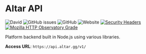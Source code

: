 # Altar API
![David](https://img.shields.io/david/altar-gg/api?style=flat-square)
![GitHub issues](https://img.shields.io/github/issues/altar-gg/api?style=flat-square)
![GitHub](https://img.shields.io/github/license/altar-gg/api?style=flat-square)
![Website](https://img.shields.io/website?style=flat-square&url=https%3A%2F%2Fapi.altar.gg)
[![Security Headers](https://img.shields.io/security-headers?style=flat-square&url=https%3A%2F%2Fapi.altar.gg%2Fv1%2F)](https://securityheaders.com/?q=api.altar.gg&followRedirects=on)
[![Mozilla HTTP Observatory Grade](https://img.shields.io/mozilla-observatory/grade-score/api.altar.gg?publish&style=flat-square)](https://observatory.mozilla.org/analyze/api.altar.gg)

Platform backend built in Node.js using various libraries.

**Access URL**: ``https://api.altar.gg/v1/``
